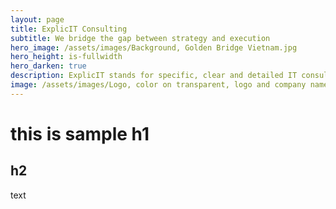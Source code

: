 ```yaml
---
layout: page
title: ExplicIT Consulting
subtitle: We bridge the gap between strategy and execution
hero_image: /assets/images/Background, Golden Bridge Vietnam.jpg
hero_height: is-fullwidth
hero_darken: true
description: ExplicIT stands for specific, clear and detailed IT consulting. Bold and future-oriented, always realistic and without steam talk. We bridge gaps, with our heads in the sky and our feet firmly on the ground.
image: /assets/images/Logo, color on transparent, logo and company name only.png
---
```


# this is sample h1
## h2
text

